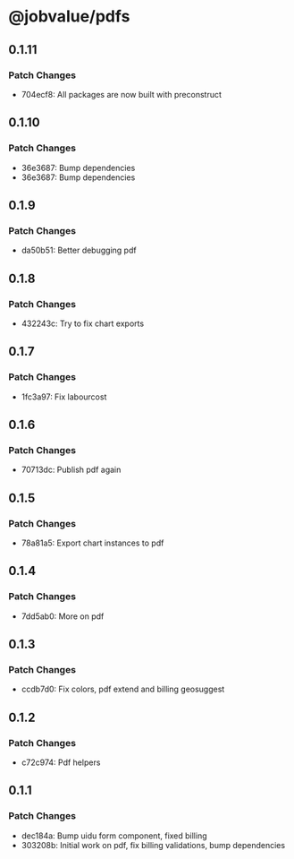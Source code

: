 # @jobvalue/pdfs

## 0.1.11

### Patch Changes

- 704ecf8: All packages are now built with preconstruct

## 0.1.10

### Patch Changes

- 36e3687: Bump dependencies
- 36e3687: Bump dependencies

## 0.1.9

### Patch Changes

- da50b51: Better debugging pdf

## 0.1.8

### Patch Changes

- 432243c: Try to fix chart exports

## 0.1.7

### Patch Changes

- 1fc3a97: Fix labourcost

## 0.1.6

### Patch Changes

- 70713dc: Publish pdf again

## 0.1.5

### Patch Changes

- 78a81a5: Export chart instances to pdf

## 0.1.4

### Patch Changes

- 7dd5ab0: More on pdf

## 0.1.3

### Patch Changes

- ccdb7d0: Fix colors, pdf extend and billing geosuggest

## 0.1.2

### Patch Changes

- c72c974: Pdf helpers

## 0.1.1

### Patch Changes

- dec184a: Bump uidu form component, fixed billing
- 303208b: Initial work on pdf, fix billing validations, bump dependencies
